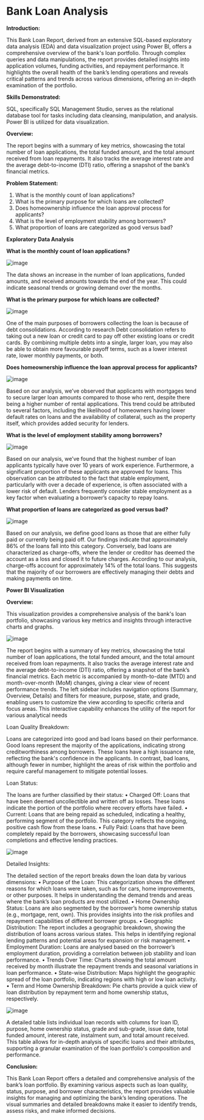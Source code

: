 # Bank Loan Analysis

**Introduction:**

This Bank Loan Report, derived from an extensive SQL-based exploratory data analysis (EDA) and data visualization project using Power BI, offers a comprehensive overview of the bank's loan portfolio. Through complex queries and data manipulations, the report provides detailed insights into application volumes, funding activities, and repayment performance. It highlights the overall health of the bank’s lending operations and reveals critical patterns and trends across various dimensions, offering an in-depth examination of the portfolio.

**Skills Demonstrated:**

SQL, specifically SQL Management Studio, serves as the relational database tool for tasks including data cleansing, manipulation, and analysis. 
Power BI is utilized for data visualization.

**Overview:**

The report begins with a summary of key metrics, showcasing the total number of loan applications, the total funded amount, and the total amount received from loan repayments. It also tracks the average interest rate and the average debt-to-income (DTI) ratio, offering a snapshot of the bank’s financial metrics.

**Problem Statement:**

1.	What is the monthly count of loan applications? 
2.	What is the primary purpose for which loans are collected?
3.	Does homeownership influence the loan approval process for applicants?
4.	What is the level of employment stability among borrowers?
5.	What proportion of loans are categorized as good versus bad?

**Exploratory Data Analysis**

**What is the monthly count of loan applications?**

![image](https://github.com/Bafnakb/Bank-Loan-Analysis/assets/106813409/373fa5fd-b98d-4d17-8c6b-7cf1a3cbc46b)

 
The data shows an increase in the number of loan applications, funded amounts, and received amounts towards the end of the year. This could indicate seasonal trends or growing demand over the months.

**What is the primary purpose for which loans are collected?**

 ![image](https://github.com/Bafnakb/Bank-Loan-Analysis/assets/106813409/462b1fcc-2302-4a60-b404-fb8ca744c6a7)


One of the main purposes of borrowers collecting the loan is because of debt consolidations. According to research Debt consolidation refers to taking out a new loan or credit card to pay off other existing loans or credit cards. By combining multiple debts into a single, larger loan, you may also be able to obtain more favourable payoff terms, such as a lower interest rate, lower monthly payments, or both.

**Does homeownership influence the loan approval process for applicants?**

 ![image](https://github.com/Bafnakb/Bank-Loan-Analysis/assets/106813409/4647a6de-15a4-46b6-b8be-a070a613dd3f)


Based on our analysis, we’ve observed that applicants with mortgages tend to secure larger loan amounts compared to those who rent, despite there being a higher number of rental applications. This trend could be attributed to several factors, including the likelihood of homeowners having lower default rates on loans and the availability of collateral, such as the property itself, which provides added security for lenders.


**What is the level of employment stability among borrowers?**

 ![image](https://github.com/Bafnakb/Bank-Loan-Analysis/assets/106813409/f8b531fb-97de-451a-b9c8-1cda7e07cb3d)


Based on our analysis, we’ve found that the highest number of loan applicants typically have over 10 years of work experience. Furthermore, a significant proportion of these applicants are approved for loans. This observation can be attributed to the fact that stable employment, particularly with over a decade of experience, is often associated with a lower risk of default. Lenders frequently consider stable employment as a key factor when evaluating a borrower’s capacity to repay loans.


**What proportion of loans are categorized as good versus bad?**

![image](https://github.com/Bafnakb/Bank-Loan-Analysis/assets/106813409/e0453a50-a343-4ac2-b5e4-f4b762a2234b)

 
Based on our analysis, we define good loans as those that are either fully paid or currently being paid off. Our findings indicate that approximately 86% of the loans fall into this category. Conversely, bad loans are characterized as charge-offs, where the lender or creditor has deemed the account as a loss and closed it to future charges. According to our analysis, charge-offs account for approximately 14% of the total loans. This suggests that the majority of our borrowers are effectively managing their debts and making payments on time.

**Power BI Visualization**

**Overview:**

This visualization provides a comprehensive analysis of the bank's loan portfolio, showcasing various key metrics and insights through interactive charts and graphs.

 ![image](https://github.com/Bafnakb/Bank-Loan-Analysis/assets/106813409/8314576e-3a7c-43ad-bbf9-cb349680623e)


The report begins with a summary of key metrics, showcasing the total number of loan applications, the total funded amount, and the total amount received from loan repayments. It also tracks the average interest rate and the average debt-to-income (DTI) ratio, offering a snapshot of the bank’s financial metrics. Each metric is accompanied by month-to-date (MTD) and month-over-month (MoM) changes, giving a clear view of recent performance trends. The left sidebar includes navigation options (Summary, Overview, Details) and filters for measure, purpose, state, and grade, enabling users to customize the view according to specific criteria and focus areas. This interactive capability enhances the utility of the report for various analytical needs

Loan Quality Breakdown:

Loans are categorized into good and bad loans based on their performance. Good loans represent the majority of the applications, indicating strong creditworthiness among borrowers. These loans have a high issuance rate, reflecting the bank's confidence in the applicants. In contrast, bad loans, although fewer in number, highlight the areas of risk within the portfolio and require careful management to mitigate potential losses.

Loan Status:

The loans are further classified by their status:
•	Charged Off: Loans that have been deemed uncollectible and written off as losses. These loans indicate the portion of the portfolio where recovery efforts have failed.
•	Current: Loans that are being repaid as scheduled, indicating a healthy, performing segment of the portfolio. This category reflects the ongoing, positive cash flow from these loans.
•	Fully Paid: Loans that have been completely repaid by the borrowers, showcasing successful loan completions and effective lending practices.



 ![image](https://github.com/Bafnakb/Bank-Loan-Analysis/assets/106813409/960eeb9b-0ea6-453e-a463-82d7e5ea3015)


Detailed Insights:

The detailed section of the report breaks down the loan data by various dimensions:
•	Purpose of the Loan: This categorization shows the different reasons for which loans were taken, such as for cars, home improvements, or other purposes. It helps in understanding the demand trends and areas where the bank’s loan products are most utilized.
•	Home Ownership Status: Loans are also segmented by the borrower’s home ownership status (e.g., mortgage, rent, own). This provides insights into the risk profiles and repayment capabilities of different borrower groups.
•	Geographic Distribution: The report includes a geographic breakdown, showing the distribution of loans across various states. This helps in identifying regional lending patterns and potential areas for expansion or risk management.
•	Employment Duration: Loans are analysed based on the borrower’s employment duration, providing a correlation between job stability and loan performance.
•	Trends Over Time: Charts showing the total amount received by month illustrate the repayment trends and seasonal variations in loan performance.
•	State-wise Distribution: Maps highlight the geographic spread of the loan portfolio, indicating regions with high or low loan activity.
•	Term and Home Ownership Breakdown: Pie charts provide a quick view of loan distribution by repayment term and home ownership status, respectively.

 ![image](https://github.com/Bafnakb/Bank-Loan-Analysis/assets/106813409/8b4910c5-2308-4c75-b52f-11ee46b25ab9)


A detailed table lists individual loan records with columns for loan ID, purpose, home ownership status, grade and sub-grade, issue date, total funded amount, interest rate, instalment sum, and total amount received. This table allows for in-depth analysis of specific loans and their attributes, supporting a granular examination of the loan portfolio's composition and performance.

**Conclusion:**

This Bank Loan Report offers a detailed and comprehensive analysis of the bank’s loan portfolio. By examining various aspects such as loan quality, status, purpose, and borrower characteristics, the report provides valuable insights for managing and optimizing the bank’s lending operations. The visual summaries and detailed breakdowns make it easier to identify trends, assess risks, and make informed decisions.





